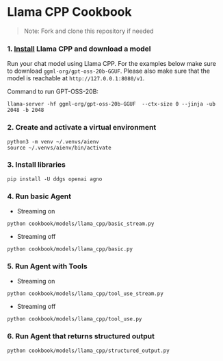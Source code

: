 # Llama CPP Cookbook

> Note: Fork and clone this repository if needed

### 1. [Install](https://github.com/ggerganov/llama.cpp) Llama CPP and download a model

Run your chat model using Llama CPP. For the examples below make sure to download `ggml-org/gpt-oss-20b-GGUF`. Please also make sure that the model is reachable at `http://127.0.0.1:8080/v1`.

Command to run GPT-OSS-20B:

```shell
llama-server -hf ggml-org/gpt-oss-20b-GGUF  --ctx-size 0 --jinja -ub 2048 -b 2048
```

### 2. Create and activate a virtual environment

```shell
python3 -m venv ~/.venvs/aienv
source ~/.venvs/aienv/bin/activate
```

### 3. Install libraries

```shell
pip install -U ddgs openai agno
```

### 4. Run basic Agent

- Streaming on

```shell
python cookbook/models/llama_cpp/basic_stream.py
```

- Streaming off

```shell
python cookbook/models/llama_cpp/basic.py
```

### 5. Run Agent with Tools

- Streaming on

```shell
python cookbook/models/llama_cpp/tool_use_stream.py
```

- Streaming off

```shell
python cookbook/models/llama_cpp/tool_use.py
```

### 6. Run Agent that returns structured output

```shell
python cookbook/models/llama_cpp/structured_output.py
```
